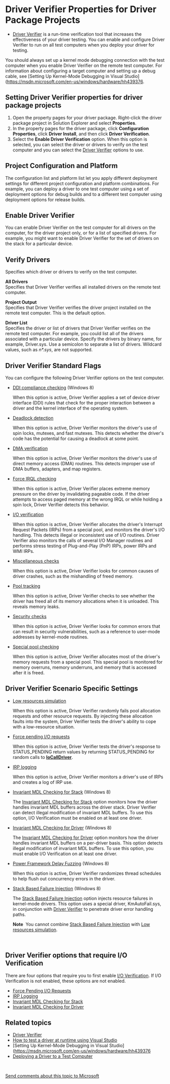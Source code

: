 Driver Verifier Properties for Driver Package Projects
=================================================================================================================================

* [Driver Verifier](https://msdn.microsoft.com/en-us/Library/Windows/Hardware/Ff545448) is a run-time verification tool that increases the effectiveness of your driver testing. You can enable and configure Driver Verifier to run on all test computers when you deploy your driver for testing.

You should always set up a kernel mode debugging connection with the test computer when you enable Driver Verifier on the remote test computer. For information about configuring a target computer and setting up a debug cable, see [Setting Up Kernel-Mode Debugging in Visual Studio](https://msdn.microsoft.com/en-us/windows/hardware/hh439376.

<span id="Setting_Driver_Verifier_properties_for_driver_package_projects"></span><span id="setting_driver_verifier_properties_for_driver_package_projects"></span><span id="SETTING_DRIVER_VERIFIER_PROPERTIES_FOR_DRIVER_PACKAGE_PROJECTS"></span>Setting Driver Verifier properties for driver package projects
-----------------------------------------------------------------------------------------------------------------------------------------------------------------------------------------------------------------------------------------------------------------------------------------------------------------

1.  Open the property pages for your driver package. Right-click the driver package project in Solution Explorer and select **Properties**.
2.  In the property pages for the driver package, click **Configuration Properties**, click **Driver Install**, and then click **Driver Verification**.
3.  Select the **Enable Driver Verification** option. When this option is selected, you can select the driver or drivers to verify on the test computer and you can select the [Driver Verifier](https://msdn.microsoft.com/en-us/Library/Windows/Hardware/Ff545448) options to use.

<span id="Project_Configuration_and_Platform"></span><span id="project_configuration_and_platform"></span><span id="PROJECT_CONFIGURATION_AND_PLATFORM"></span>Project Configuration and Platform
-------------------------------------------------------------------------------------------------------------------------------------------------------------------------------------------------

The configuration list and platform list let you apply different deployment settings for different project configuration and platform combinations. For example, you can deploy a driver to one test computer using a set of deployment options for debug builds and to a different test computer using deployment options for release builds.

<span id="Enable_Driver_Verifier"></span><span id="enable_driver_verifier"></span><span id="ENABLE_DRIVER_VERIFIER"></span>Enable Driver Verifier
-------------------------------------------------------------------------------------------------------------------------------------------------

You can enable Driver Verifier on the test computer for all drivers on the computer, for the driver project only, or for a list of specified drivers. For example, you might want to enable Driver Verifier for the set of drivers on the stack for a particular device.

<span id="Verify_Drivers"></span><span id="verify_drivers"></span><span id="VERIFY_DRIVERS"></span>Verify Drivers
-----------------------------------------------------------------------------------------------------------------

Specifies which driver or drivers to verify on the test computer.

<span id="All_Drivers"></span><span id="all_drivers"></span><span id="ALL_DRIVERS"></span>**All Drivers**  
Specifies that Driver Verifier verifies all installed drivers on the remote test computer.

<span id="Project_Output"></span><span id="project_output"></span><span id="PROJECT_OUTPUT"></span>**Project Output**  
Specifies that Driver Verifier verifies the driver project installed on the remote test computer. This is the default option.

<span id="Driver_List"></span><span id="driver_list"></span><span id="DRIVER_LIST"></span>**Driver List**  
Specifies the driver or list of drivers that Driver Verifier verifies on the remote test computer. For example, you could list all of the drivers associated with a particular device. Specify the drivers by binary name, for example, Driver.sys. Use a semicolon to separate a list of drivers. Wildcard values, such as *n\*.sys*, are not supported.

<span id="Driver_Verifier_Standard_Flags"></span><span id="driver_verifier_standard_flags"></span><span id="DRIVER_VERIFIER_STANDARD_FLAGS"></span>Driver Verifier Standard Flags
---------------------------------------------------------------------------------------------------------------------------------------------------------------------------------

You can configure the following Driver Verifier options on the test computer.

-   [DDI compliance checking](https://msdn.microsoft.com/en-us/Library/Windows/Hardware/Hh454208) (Windows 8)

    When this option is active, Driver Verifier applies a set of device driver interface (DDI) rules that check for the proper interaction between a driver and the kernel interface of the operating system.

-   [Deadlock detection](https://msdn.microsoft.com/en-us/Library/Windows/Hardware/Ff543668)

    When this option is active, Driver Verifier monitors the driver's use of spin locks, mutexes, and fast mutexes. This detects whether the driver's code has the potential for causing a deadlock at some point.

-   [DMA verification](https://msdn.microsoft.com/en-us/Library/Windows/Hardware/Ff544915)

    When this option is active, Driver Verifier monitors the driver's use of direct memory access (DMA) routines. This detects improper use of DMA buffers, adapters, and map registers.

-   [Force IRQL checking](https://msdn.microsoft.com/en-us/Library/Windows/Hardware/Ff546138)

    When this option is active, Driver Verifier places extreme memory pressure on the driver by invalidating pageable code. If the driver attempts to access paged memory at the wrong IRQL or while holding a spin lock, Driver Verifier detects this behavior.

-   [I/O verification](https://msdn.microsoft.com/en-us/Library/Windows/Hardware/Ff548045)

    When this option is active, Driver Verifier allocates the driver's Interrupt Request Packets (IRPs) from a special pool, and monitors the driver's I/O handling. This detects illegal or inconsistent use of I/O routines. Driver Verifier also monitors the calls of several I/O Manager routines and performs stress testing of Plug-and-Play (PnP) IRPs, power IRPs and WMI IRPs.

-   [Miscellaneous checks](https://msdn.microsoft.com/en-us/Library/Windows/Hardware/Ff549253)

    When this option is active, Driver Verifier looks for common causes of driver crashes, such as the mishandling of freed memory.

-   [Pool tracking](https://msdn.microsoft.com/en-us/Library/Windows/Hardware/Ff550491)

    When this option is active, Driver Verifier checks to see whether the driver has freed all of its memory allocations when it is unloaded. This reveals memory leaks.

-   [Security checks](https://msdn.microsoft.com/en-us/Library/Windows/Hardware/Ff551723)

    When this option is active, Driver Verifier looks for common errors that can result in security vulnerabilities, such as a reference to user-mode addresses by kernel-mode routines.

-   [Special pool checking](https://msdn.microsoft.com/en-us/Library/Windows/Hardware/Ff551832)

    When this option is active, Driver Verifier allocates most of the driver's memory requests from a special pool. This special pool is monitored for memory overruns, memory underruns, and memory that is accessed after it is freed.

<span id="Driver_Verifier_Scenario_Specific_Settings"></span><span id="driver_verifier_scenario_specific_settings"></span><span id="DRIVER_VERIFIER_SCENARIO_SPECIFIC_SETTINGS"></span>Driver Verifier Scenario Specific Settings
---------------------------------------------------------------------------------------------------------------------------------------------------------------------------------------------------------------------------------

-   [Low resources simulation](https://msdn.microsoft.com/en-us/Library/Windows/Hardware/Ff548288)

    When this option is active, Driver Verifier randomly fails pool allocation requests and other resource requests. By injecting these allocation faults into the system, Driver Verifier tests the driver's ability to cope with a low-resource situation.

-   [Force pending I/O requests](https://msdn.microsoft.com/en-us/Library/Windows/Hardware/Ff546145)

    When this option is active, Driver Verifier tests the driver's response to STATUS\_PENDING return values by returning STATUS\_PENDING for random calls to [**IoCallDriver**](https://msdn.microsoft.com/en-us/Library/Windows/Hardware/Ff548336).

-   [IRP logging](https://msdn.microsoft.com/en-us/Library/Windows/Hardware/Ff547329)

    When this option is active, Driver Verifier monitors a driver's use of IRPs and creates a log of IRP use.

-   [Invariant MDL Checking for Stack](https://msdn.microsoft.com/en-us/Library/Windows/Hardware/Hh974663) (Windows 8)

    The [Invariant MDL Checking for Stack](https://msdn.microsoft.com/en-us/Library/Windows/Hardware/Hh974663) option monitors how the driver handles invariant MDL buffers across the driver stack. Driver Verifier can detect illegal modification of invariant MDL buffers. To use this option, I/O Verification must be enabled on at least one driver.

-   [Invariant MDL Checking for Driver](https://msdn.microsoft.com/en-us/Library/Windows/Hardware/Hh974662) (Windows 8)

    The [Invariant MDL Checking for Driver](https://msdn.microsoft.com/en-us/Library/Windows/Hardware/Hh974662) option monitors how the driver handles invariant MDL buffers on a per-driver basis. This option detects illegal modification of invariant MDL buffers. To use this option, you must enable I/O Verification on at least one driver.

-   [Power Framework Delay Fuzzing](https://msdn.microsoft.com/en-us/Library/Windows/Hardware/Hh454184) (Windows 8)

    When this option is active, Driver Verifier randomizes thread schedules to help flush out concurrency errors in the driver.

-   [Stack Based Failure Injection](https://msdn.microsoft.com/en-us/Library/Windows/Hardware/Hh974664) (Windows 8)

    The [Stack Based Failure Injection](https://msdn.microsoft.com/en-us/Library/Windows/Hardware/Hh974664) option injects resource failures in kernel-mode drivers. This option uses a special driver, KmAutoFail.sys, in conjunction with [Driver Verifier](https://msdn.microsoft.com/en-us/Library/Windows/Hardware/Ff545448) to penetrate driver error handling paths.

    **Note**  You cannot combine [Stack Based Failure Injection](https://msdn.microsoft.com/en-us/Library/Windows/Hardware/Hh974664) with [Low resources simulation](https://msdn.microsoft.com/en-us/Library/Windows/Hardware/Ff548288).

     

<span id="Driver_Verifier_options_that_require_I_O_Verification"></span><span id="driver_verifier_options_that_require_i_o_verification"></span><span id="DRIVER_VERIFIER_OPTIONS_THAT_REQUIRE_I_O_VERIFICATION"></span>Driver Verifier options that require I/O Verification
-----------------------------------------------------------------------------------------------------------------------------------------------------------------------------------------------------------------------------------------------------------------------------

There are four options that require you to first enable [I/O Verification](https://msdn.microsoft.com/en-us/Library/Windows/Hardware/Ff548045). If I/O Verification is not enabled, these options are not enabled.

-   [Force Pending I/O Requests](https://msdn.microsoft.com/en-us/Library/Windows/Hardware/Ff546145)
-   [IRP Logging](https://msdn.microsoft.com/en-us/Library/Windows/Hardware/Ff547329)
-   [Invariant MDL Checking for Stack](https://msdn.microsoft.com/en-us/Library/Windows/Hardware/Hh974663)
-   [Invariant MDL Checking for Driver](https://msdn.microsoft.com/en-us/Library/Windows/Hardware/Hh974662)

<span id="related_topics"></span>Related topics
-----------------------------------------------

* [Driver Verifier](https://msdn.microsoft.com/en-us/Library/Windows/Hardware/Ff545448)
* [How to test a driver at runtime using Visual Studio](testing_a_driver_at_runtime.md)
* [Setting Up Kernel-Mode Debugging in Visual Studio](https://msdn.microsoft.com/en-us/windows/hardware/hh439376
* [Deploying a Driver to a Test Computer](deploying_a_driver_to_a_test_computer.md)
 

 

[Send comments about this topic to Microsoft](mailto:wsddocfb@microsoft.com?subject=Documentation%20feedback%20[VsDriver\vsdriver]:%20Driver%20Verifier%20Properties%20for%20%20Driver%20Package%20Projects%20%20RELEASE:%20%289/30/2015%29&body=%0A%0APRIVACY%20STATEMENT%0A%0AWe%20use%20your%20feedback%20to%20improve%20the%20documentation.%20We%20don't%20use%20your%20email%20address%20for%20any%20other%20purpose,%20and%20we'll%20remove%20your%20email%20address%20from%20our%20system%20after%20the%20issue%20that%20you're%20reporting%20is%20fixed.%20While%20we're%20working%20to%20fix%20this%20issue,%20we%20might%20send%20you%20an%20email%20message%20to%20ask%20for%20more%20info.%20Later,%20we%20might%20also%20send%20you%20an%20email%20message%20to%20let%20you%20know%20that%20we've%20addressed%20your%20feedback.%0A%0AFor%20more%20info%20about%20Microsoft's%20privacy%20policy,%20see%20http://privacy.microsoft.com/en-us/default. "Send comments about this topic to Microsoft")


